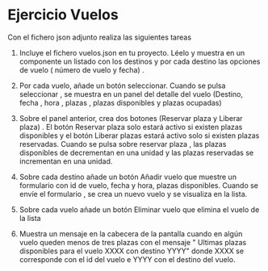 # Ejercicio Vuelos
Con el fichero json adjunto realiza las siguientes tareas

   1) Incluye el fichero vuelos.json en tu proyecto. Léelo y muestra en un componente un listado con los destinos y por cada destino las opciones de vuelo ( número de vuelo y fecha) . 


   2) Por cada vuelo, añade un botón seleccionar. Cuando se pulsa seleccionar , se muestra en un panel del detalle del vuelo (Destino, fecha , hora , plazas , plazas disponibles y plazas ocupadas) 


   3) Sobre el panel anterior, crea dos botones (Reservar plaza y Liberar plaza) . El botón Reservar plaza solo estará activo si existen plazas disponibles y el botón Liberar plazas estará activo solo si existen plazas reservadas. Cuando se pulsa sobre reservar plaza , las plazas disponibles de decrementan en una unidad y las plazas reservadas se incrementan en una unidad. 


   4) Sobre cada destino añade un botón Añadir vuelo que muestre un formulario con id de vuelo, fecha y hora, plazas disponibles. Cuando se envíe el formulario , se crea un nuevo vuelo y se visualiza en la lista.


   5) Sobre cada vuelo añade un botón Eliminar vuelo que elimina el vuelo de la lista


  6) Muestra un mensaje en la cabecera de la pantalla cuando en algún vuelo queden menos de tres plazas con el mensaje " Ultimas plazas disponibles para el vuelo XXXX con destino YYYY" donde  XXXX se corresponde con el id del vuelo e YYYY con el destino del vuelo.